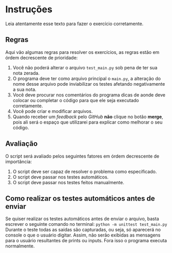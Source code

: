 # Instruções

Leia atentamente esse texto para fazer o exercício corretamente.

## Regras

Aqui vão algumas regras para resolver os exercícios, as regras estão em órdem decrescente de prioridade:

1. Você não poderá alterar o arquivo `test_main.py` sob pena de ter sua nota zerada.
2. O programa deve ter como arquivo principal o `main.py`, a alteração do nome desse arquivo pode inviabilizar os testes afetando negativamente a sua nota.
3. Você deve procurar nos comentários do programa dicas de aonde deve colocar ou completar o código para que ele seja executado corretamente.
4. Você pode criar e modificar arquivos.
5. Quando receber um *feedback* pelo *GitHub* **não** clique no botão **merge**, pois ali será o espaço que utilizarei para explicar como melhorar o seu código.

## Avaliação

O script será avaliado pelos seguintes fatores em órdem decrescente de importância:

1. O script deve ser capaz de resolver o problema como especificado.
2. O script deve passar nos testes automáticos.
3. O script deve passar nos testes feitos manualmente.

## Como realizar os testes automáticos antes de enviar

Se quiser realizar os testes automáticos antes de enviar o arquivo, basta escrever o seguinte comando no terminal:
`python -m unittest test_main.py`  
Durante o teste todas as saídas são capturadas, ou seja, só aparecerá no console o que o usuário digitar.
Assim, não serão exibidas as mensagens para o usuário resultantes de prints ou inputs.
Fora isso o programa executa normalmente.
